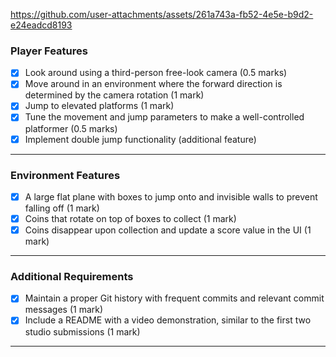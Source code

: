
https://github.com/user-attachments/assets/261a743a-fb52-4e5e-b9d2-e24eadcd8193

### Player Features
- [x] Look around using a third-person free-look camera (0.5 marks)  
- [x] Move around in an environment where the forward direction is determined by the camera rotation (1 mark)  
- [x] Jump to elevated platforms (1 mark)  
- [x] Tune the movement and jump parameters to make a well-controlled platformer (0.5 marks)  
- [x] Implement double jump functionality (additional feature)  

---

### Environment Features
- [x] A large flat plane with boxes to jump onto and invisible walls to prevent falling off (1 mark)  
- [x] Coins that rotate on top of boxes to collect (1 mark)  
- [x] Coins disappear upon collection and update a score value in the UI (1 mark)  

---

### Additional Requirements
- [x] Maintain a proper Git history with frequent commits and relevant commit messages (1 mark)  
- [x] Include a README with a video demonstration, similar to the first two studio submissions (1 mark)

---
